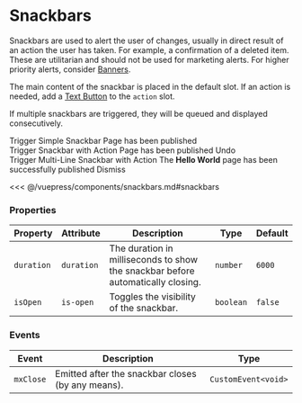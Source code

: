 # Snackbars

Snackbars are used to alert the user of changes, usually in direct result of an action the user has taken. For example, a confirmation of a deleted item. These are utilitarian and should not be used for marketing alerts.
For higher priority alerts, consider [Banners](/components/banners.html).

The main content of the snackbar is placed in the default slot. If an action is needed, add a [Text Button](/components/buttons.html#text-buttons) to the `action` slot.

If multiple snackbars are triggered, they will be queued and displayed consecutively.

<!-- #region snackbars -->
<section class="mds">
  <div class="my-20">
    <mx-button btn-type="simple" @click="isOpen1 = true">Trigger Simple Snackbar</mx-button>
    <mx-snackbar :is-open="isOpen1" @mxClose="isOpen1 = false">
      Page has been published
    </mx-snackbar>
  </div>
  <div class="my-20">
    <mx-button btn-type="simple" @click="isOpen2 = true">Trigger Snackbar with Action</mx-button>
    <mx-snackbar :is-open="isOpen2" duration="5000" @mxClose="isOpen2 = false">
      Page has been published
      <mx-button slot="action" btn-type="text">Undo</mx-button>
    </mx-snackbar>
  </div>
  <div class="my-20">
    <mx-button btn-type="simple" @click="isOpen3 = true">Trigger Multi-Line Snackbar with Action</mx-button>
    <mx-snackbar :is-open="isOpen3" @mxClose="isOpen3 = false">
      The <strong>Hello World</strong> page has been successfully published
      <mx-button slot="action" btn-type="text">Dismiss</mx-button>
    </mx-snackbar>
  </div>
</section>
  <!-- #endregion snackbars -->

<<< @/vuepress/components/snackbars.md#snackbars

### Properties

| Property   | Attribute  | Description                                                                     | Type      | Default |
| ---------- | ---------- | ------------------------------------------------------------------------------- | --------- | ------- |
| `duration` | `duration` | The duration in milliseconds to show the snackbar before automatically closing. | `number`  | `6000`  |
| `isOpen`   | `is-open`  | Toggles the visibility of the snackbar.                                         | `boolean` | `false` |

### Events

| Event     | Description                                       | Type                |
| --------- | ------------------------------------------------- | ------------------- |
| `mxClose` | Emitted after the snackbar closes (by any means). | `CustomEvent<void>` |

<script>
export default {
  data() {
    return {
      isOpen1: false,
      isOpen2: false,
      isOpen3: false,
    }
  }
}
</script>
